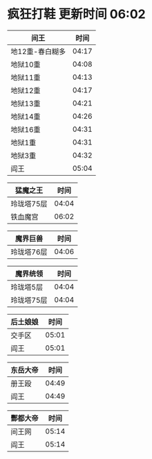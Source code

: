 # 疯狂打鞋 更新时间 06:02

| 间王   | 时间    |
|--------|-------|
| 地12重-春白糊多 | 04:17 |
| 地狱10重 | 04:08 |
| 地狱11重 | 04:13 |
| 地狱12重 | 04:17 |
| 地狱13重 | 04:21 |
| 地狱14重 | 04:26 |
| 地狱16重 | 04:31 |
| 地狱1重 | 04:31 |
| 地狱3重 | 04:32 |
| 阎王 | 05:04 |

| 猛魔之王   | 时间    |
|--------|-------|
| 玲珑塔75层 | 04:04 |
| 铁血魔宫 | 06:02 |

| 魔界巨兽   | 时间    |
|--------|-------|
| 玲珑塔76层 | 04:06 |

| 魔界统领   | 时间    |
|--------|-------|
| 玲珑塔5层 | 04:04 |
| 玲珑塔75层 | 04:04 |

| 后土娘娘   | 时间    |
|--------|-------|
| 交手区 | 05:01 |
| 阎王 | 05:01 |

| 东岳大帝   | 时间    |
|--------|-------|
| 册王殴 | 04:49 |
| 阎王 | 04:49 |

| 酆都大帝   | 时间    |
|--------|-------|
| 间王网 | 05:14 |
| 阎王 | 05:14 |
